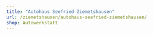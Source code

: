 ```yaml
---
title: "Autohaus Seefried Ziemetshausen"
url: /ziemetshausen/autohaus-seefried-ziemetshausen/
shop: Autowerkstatt
---
```

